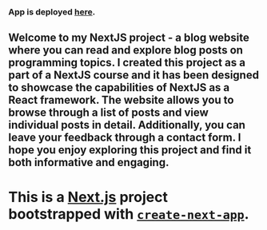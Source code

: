### App is deployed [here](https://nextjs-blog-website-six.vercel.app/).

## Welcome to my NextJS project - a blog website where you can read and explore blog posts on programming topics. I created this project as a part of a NextJS course and it has been designed to showcase the capabilities of NextJS as a React framework. The website allows you to browse through a list of posts and view individual posts in detail. Additionally, you can leave your feedback through a contact form. I hope you enjoy exploring this project and find it both informative and engaging.

# This is a [Next.js](https://nextjs.org/) project bootstrapped with [`create-next-app`](https://github.com/vercel/next.js/tree/canary/packages/create-next-app).
